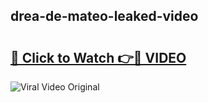 ## drea-de-mateo-leaked-video 

# <h2><a href="http://freeplayer.one?title=drea-de-mateo-leaked-video&ref=21J">🔗 Click to Watch 👉🔴 VIDEO</a></h2>

<a href="http://freeplayer.one?title=drea-de-mateo-leaked-video&ref=21J" rel="nofollow" data-target="animated-image.originalLink"><img src="https://i.ibb.co.com/xMMVF88/686577567.gif" alt="Viral Video Original" style="max-width: 100%; display: inline-block;" data-target="animated-image.originalImage"></a>

